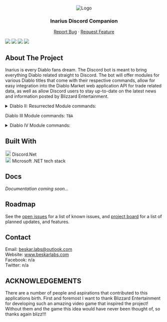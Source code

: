<!-- PROJECT SHIELDS -->
<!--
*** I'm using markdown "reference style" links for readability.
*** Reference links are enclosed in brackets [ ] instead of parentheses ( ).
*** See the bottom of this document for the declaration of the reference variables
*** for contributors-url, forks-url, etc. This is an optional, concise syntax you may use.
*** https://www.markdownguide.org/basic-syntax/#reference-style-links
-->

<!-- PROJECT LOGO -->
<br />
<p align="center">
    <img src="https://i.imgur.com/OxBi8gO.png" alt="Logo">

  <h3 align="center">Inarius Discord Companion</h3>

  <p align="center">
    <a href="https://github.com/ALCHElVlY/Inarius/issues/new?assignees=ALCHElVlY&labels=bug&projects=&template=bug_report.md&title=%5BBUG%5D">Report Bug</a>
    ·
    <a href="https://github.com/ALCHElVlY/Inarius/issues/new?assignees=ALCHElVlY&labels=feature&projects=&template=feature_request.md&title=%5BFEATURE%5D">Request Feature</a>
  </p>
  
[![][readme-shield]][readme-url]
[![][version-shield]][version-url]
[![][issues-shield]][issues-url]
![][discord-shield]
</p>


<!-- ABOUT THE PROJECT -->
## About The Project

<!-- [![Product Name Screen Shot][product-screenshot]](https://example.com) -->

<p>
    Inarius is every Diablo fans dream. The Discord bot is meant to bring everything Diablo related straight to Discord. The bot will offer modules
    for various Diablo titles that come with their respective commands, allow for easy integration into the Diablo Market web application API for trade
    related data, as well as allow Discord users to stay up-to-date on the latest news and information posted by Blizzard Entertainment.
</p>

<details>
    <summary>Diablo II: Resurrected Module commands:</summary>
    <ul>
        <li>miscitems</li>
        <li>sets</li>
        <li>uniques</li>
        <li>runes</li>
        <li>runewords</li>
        <li>recipes</li>
    </ul>
</details>
    
<p>Diablo III Module commands: <code>TBA</code></p>
    
<details>
    <summary>Diablo IV Module commands:</summary>
    <ul>
        <li>aspects</li>
        <li>paragon boards</li>
        <li>paragon glyphs</li>
        <li>legendaries</li>
        <li>craft</li>
        <li>looking for group (lfg)</li>
    </ul>
</details>


## Built With

<div>
    <img src="https://i.imgur.com/uvs8UyJ.png" alt="Discord.Net" width="18px"> Discord.Net</img>
    <br>
    <img src="https://i.imgur.com/F8Bvjbr.png" alt="Microsoft .NET" width="18px"> Microsoft .NET tech stack</img>
</div>



<!-- Documentation -->
## Docs

_Documentation coming soon..._



<!-- ROADMAP -->
## Roadmap

See the [open issues](https://github.com/ALCHElVlY/Inarius/issues) for a list of known issues, and [project board](https://github.com/ALCHElVlY/Inarius/projects/1) for a list of planned updates, and features.



<!-- CONTACT -->
## Contact

Email: beskar.labs@outlook.com<br>
Website: www.beskarlabs.com<br>
Facebook: n/a<br>
Twitter: n/a



<!-- ACKNOWLEDGEMENTS -->
## ACKNOWLEDGEMENTS

<div>
    <p>
        There are a number of people and aspirations that contributed to this applications birth. First and foremost I want to thank Blizzard Entertainment
        for developing such an amazing video game that inspired the project! Without them and the game this idea would have never been thought of,
        so thanks again blizz!!!
    </p>
</div>



<!-- MARKDOWN LINKS & IMAGES -->
<!-- https://www.markdownguide.org/basic-syntax/#reference-style-links -->
[readme-shield]: https://img.shields.io/badge/readme%20style-standard-blue.svg?style=plastic
[readme-url]: https://github.com/ALCHElVlY/Inarius#readme
[discord-shield]: https://img.shields.io/discord/1086693147331018852?color=blue&label=Online%20Discord%20Members&style=plastic
[version-shield]: https://img.shields.io/github/v/tag/ALCHElVlY/Inarius?label=version&style=plastic
[version-url]: https://github.com/main/ALCHElVlY/Inarius/releases
[issues-shield]: https://img.shields.io/github/Inarius/ALCHElVlY/inarius?color=blue&style=plastic
[issues-url]: https://github.com/ALCHElVlY/Inarius/issues
